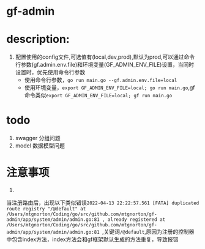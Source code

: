 # gf-admin

# description:

1. 配置使用的config文件,可选值有(local,dev,prod),默认为prod,可以通过命令行参数(gf.admin.env.file)和环境变量(GF_ADMIN_ENV_FILE)设置，当同时设置时，优先使用命令行参数
    - 使用命令行参数，`go run main.go --gf.admin.env.file=local` 
    - 使用环境变量，`export GF_ADMIN_ENV_FILE=local; go run main.go`,gf命令类似`export GF_ADMIN_ENV_FILE=local; gf run main.go`

# todo

1. swagger 分组问题
2. model 数据模型问题

# 注意事项

1.

当注册路由后，出现以下类似错误`2022-04-13 22:22:57.561 [FATA] duplicated route registry "/@default" at /Users/mtgnorton/Coding/go/src/github.com/mtgnorton/gf-admin/app/system/admin/admin.go:81 , already registered at /Users/mtgnorton/Coding/go/src/github.com/mtgnorton/gf-admin/app/system/admin/admin.go:81
`,关键词`/@default`,原因为注册的控制器中包含index方法，index方法会和gf框架默认生成的方法重复，导致报错




